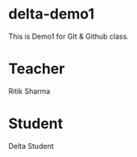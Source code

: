 # delta-demo1

This is Demo1 for GIt &amp; Github class.

# Teacher
Ritik Sharma

# Student
Delta Student

